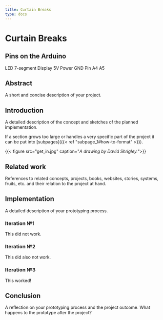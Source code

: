 ```yaml
---
title: Curtain Breaks
type: docs
---
```


# Curtain Breaks

## Pins on the Arduino

LED 7-segment Display
5V Power
GND Pin
A4
A5

## Abstract

A short and concise description of your project.

## Introduction

A detailed description of the concept and sketches of the planned implementation.

If a section grows too large or handles a very specific part of the project it can be put into [subpages]({{< ref "subpage_1#how-to-format" >}}).

{{< figure src="get_in.jpg" caption="*A drawing by David Shrigley.*">}}

## Related work

References to related concepts, projects, books, websites, stories, systems, fruits, etc. and their relation to the project at hand.

## Implementation

A detailed description of your prototyping process.

### Iteration №1

This did not work.

### Iteration №2

This did also not work.

### Iteration №3

This worked!

## Conclusion

A reflection on your prototyping process and the project outcome. What happens to the prototype after the project?
